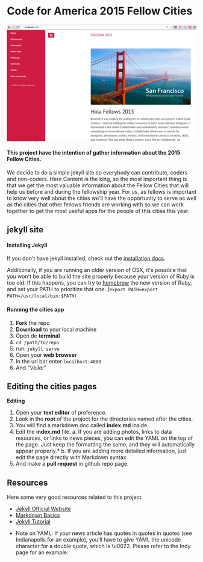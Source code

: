 # Code for America 2015 Fellow Cities

![alt tag](https://raw.githubusercontent.com/inaki/cities/master/public/images/snapshot.png?token=AAdoq6kUUreX__04LAZwJvp7nZXZlDenks5UUZYKwA%3D%3D)

#### This project have the intention of gather information about the 2015 Fellow Cities.


We decide to do a simple jekyll site so everybody can contribute, coders and non-coders.
Here Content is the king, so the most important thing is that we get the most valuable information
about the Fellow Cities that will help us before and during the fellowship year. For us, as fellows
is important to know very well about the cities we'll have the opportunity to serve as well as the
cities that other fellows friends are working with so we can work together to get the most useful apps
for the people of this cities this year.

## jekyll site

#### Installing Jekyll

If you don't have jekyll installed, check out the [installation docs](http://jekyllrb.com/docs/installation/). 

Additionally, if you are running an older version of OSX, it's possible that you won't be able to build the site properly because your version of Ruby is too old. If this happens, you can try to [homebrew](http://brew.sh/) the new version of Ruby, and set your PATH to prioritize that one. (`export PATH=export PATH=/usr/local/bin:$PATH`)

#### Running the cities app

 1. **Fork** the repo
 2. **Download** to your local machine
 3. Open de **terminal**
 4. ``cd /path/to/repo``
 5. run: ```jekyll serve```
 6. Open your **web browser**  
 7. In the url bar enter ```localhost:4000```
 8. And *"Voila!"*

## Editing the cities pages
**Editing**
 1. Open your **text editor** of preference.
 2. Look in the **root** of the project for the directories named after the cities.
 3. You will find a markdown doc called **index.md** inside.
 4. Edit the **index.md** file.
   a. If you are adding photos, links to data resources, or links to news pieces, you can edit the YAML on the top of the page. Just keep the formatting the same, and they will automatically appear properly.*
   b. If you are adding more detailed information, just edit the page directly with Markdown syntax.
 5. And make a **pull request** in github repo page.

## Resources
Here some very good resources related to this project.

- [Jekyll Official Website](http://jekyllrb.com/)
- [Markdown Basics](https://help.github.com/articles/markdown-basics/)
- [Jekyll Tutorial](https://www.youtube.com/watch?v=iWowJBRMtpc)

* Note on YAML: If your news article has quotes in quotes in quotes (see Indianapolis for an example), you'll have to give YAML the unicode character for a double quote, which is \u0022. Please refer to the Indy page for an example.
